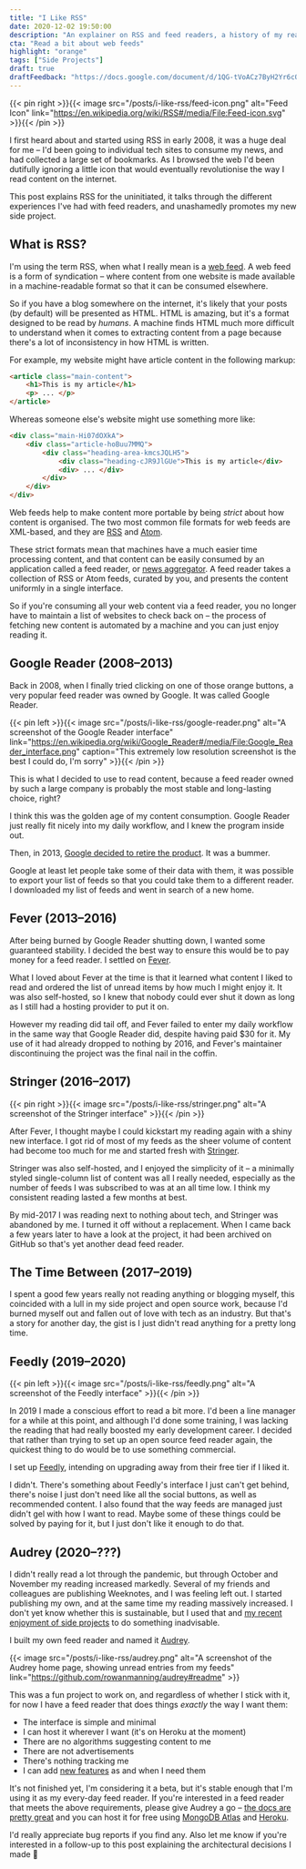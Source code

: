 ```yaml
---
title: "I Like RSS"
date: 2020-12-02 19:50:00
description: "An explainer on RSS and feed readers, a history of my reading habits over the years, and Audrey – a new open source project that will hopefully encourage me to read more."
cta: "Read a bit about web feeds"
highlight: "orange"
tags: ["Side Projects"]
draft: true
draftFeedback: "https://docs.google.com/document/d/1QG-tVoACz7ByH2Yr6cO4NRGkPCJvw-dQabZwj3at3hk/edit?usp=sharing"
---
```


{{< pin right >}}{{< image src="/posts/i-like-rss/feed-icon.png" alt="Feed Icon" link="https://en.wikipedia.org/wiki/RSS#/media/File:Feed-icon.svg" >}}{{< /pin >}}

I first heard about and started using RSS in early 2008, it was a huge deal for me – I'd been going to individual tech sites to consume my news, and had collected a large set of bookmarks. As I browsed the web I'd been dutifully ignoring a little icon that would eventually revolutionise the way I read content on the internet.

This post explains RSS for the uninitiated, it talks through the different experiences I've had with feed readers, and unashamedly promotes my new side project.


## What is RSS?

I'm using the term RSS, when what I really mean is a [web feed](https://en.wikipedia.org/wiki/Web_feed). A web feed is a form of syndication – where content from one website is made available in a machine-readable format so that it can be consumed elsewhere.

So if you have a blog somewhere on the internet, it's likely that your posts (by default) will be presented as HTML. HTML is amazing, but it's a format designed to be read by _humans_. A machine finds HTML much more difficult to understand when it comes to extracting content from a page because there's a lot of inconsistency in how HTML is written.

For example, my website might have article content in the following markup:

```html
<article class="main-content">
    <h1>This is my article</h1>
    <p> ... </p>
</article>
```

Whereas someone else's website might use something more like:

```html
<div class="main-Hi07dOXkA">
    <div class="article-hoBuu7MMQ">
        <div class="heading-area-kmcsJQLH5">
            <div class="heading-cJR9JlGUe">This is my article</div>
            <div> ... </div>
        </div>
    </div>
</div>
```

Web feeds help to make content more portable by being _strict_ about how content is organised. The two most common file formats for web feeds are XML-based, and they are [RSS](https://en.wikipedia.org/wiki/RSS) and [Atom](https://en.wikipedia.org/wiki/Atom_(Web_standard)).

These strict formats mean that machines have a much easier time processing content, and that content can be easily consumed by an application called a feed reader, or [news aggregator](https://en.wikipedia.org/wiki/News_aggregator). A feed reader takes a collection of RSS or Atom feeds, curated by you, and presents the content uniformly in a single interface.

So if you're consuming all your web content via a feed reader, you no longer have to maintain a list of websites to check back on – the process of fetching new content is automated by a machine and you can just enjoy reading it.


## Google Reader (2008–2013)

Back in 2008, when I finally tried clicking on one of those orange buttons, a very popular feed reader was owned by Google. It was called Google Reader.

{{< pin left >}}{{< image src="/posts/i-like-rss/google-reader.png" alt="A screenshot of the Google Reader interface" link="https://en.wikipedia.org/wiki/Google_Reader#/media/File:Google_Reader_interface.png" caption="This extremely low resolution screenshot is the best I could do, I'm sorry" >}}{{< /pin >}}

This is what I decided to use to read content, because a feed reader owned by such a large company is probably the most stable and long-lasting choice, right?

I think this was the golden age of my content consumption. Google Reader just really fit nicely into my daily workflow, and I knew the program inside out.

Then, in 2013, [Google decided to retire the product](https://googleblog.blogspot.com/2013/03/a-second-spring-of-cleaning.html). It was a bummer.

Google at least let people take some of their data with them, it was possible to export your list of feeds so that you could take them to a different reader. I downloaded my list of feeds and went in search of a new home.


## Fever (2013–2016)

After being burned by Google Reader shutting down, I wanted some guaranteed stability. I decided the best way to ensure this would be to pay money for a feed reader. I settled on [Fever](https://feedafever.com/).

What I loved about Fever at the time is that it learned what content I liked to read and ordered the list of unread items by how much I might enjoy it. It was also self-hosted, so I knew that nobody could ever shut it down as long as I still had a hosting provider to put it on.

However my reading did tail off, and Fever failed to enter my daily workflow in the same way that Google Reader did, despite having paid $30 for it. My use of it had already dropped to nothing by 2016, and Fever's maintainer discontinuing the project was the final nail in the coffin.


## Stringer (2016–2017)

{{< pin right >}}{{< image src="/posts/i-like-rss/stringer.png" alt="A screenshot of the Stringer interface" >}}{{< /pin >}}

After Fever, I thought maybe I could kickstart my reading again with a shiny new interface. I got rid of most of my feeds as the sheer volume of content had become too much for me and started fresh with [Stringer](https://github.com/swanson/stringer#readme).

Stringer was also self-hosted, and I enjoyed the simplicity of it – a minimally styled single-column list of content was all I really needed, especially as the number of feeds I was subscribed to was at an all time low. I think my consistent reading lasted a few months at best.

By mid-2017 I was reading next to nothing about tech, and Stringer was abandoned by me. I turned it off without a replacement. When I came back a few years later to have a look at the project, it had been archived on GitHub so that's yet another dead feed reader.


## The Time Between (2017–2019)

I spent a good few years really not reading anything or blogging myself, this coincided with a lull in my side project and open source work, because I'd burned myself out and fallen out of love with tech as an industry. But that's a story for another day, the gist is I just didn't read anything for a pretty long time.


## Feedly (2019–2020)

{{< pin left >}}{{< image src="/posts/i-like-rss/feedly.png" alt="A screenshot of the Feedly interface" >}}{{< /pin >}}

In 2019 I made a conscious effort to read a bit more. I'd been a line manager for a while at this point, and although I'd done some training, I was lacking the reading that had really boosted my early development career. I decided that rather than trying to set up an open source feed reader again, the quickest thing to do would be to use something commercial.

I set up [Feedly](https://feedly.com/), intending on upgrading away from their free tier if I liked it.

I didn't. There's something about Feedly's interface I just can't get behind, there's noise I just don't need like all the social buttons, as well as recommended content. I also found that the way feeds are managed just didn't gel with how I want to read. Maybe some of these things could be solved by paying for it, but I just don't like it enough to do that.


## Audrey (2020–???)

I didn't really read a lot through the pandemic, but through October and November my reading increased markedly. Several of my friends and colleagues are publishing Weeknotes, and I was feeling left out. I started publishing my own, and at the same time my reading massively increased. I don't yet know whether this is sustainable, but I used that and [my recent enjoyment of side projects](/posts/yeehaw) to do something inadvisable.

I built my own feed reader and named it [Audrey](https://github.com/rowanmanning/audrey#readme).

{{< image src="/posts/i-like-rss/audrey.png" alt="A screenshot of the Audrey home page, showing unread entries from my feeds" link="https://github.com/rowanmanning/audrey#readme" >}}

This was a fun project to work on, and regardless of whether I stick with it, for now I have a feed reader that does things _exactly_ the way I want them:

  - The interface is simple and minimal
  - I can host it wherever I want (it's on Heroku at the moment)
  - There are no algorithms suggesting content to me
  - There are not advertisements
  - There's nothing tracking me
  - I can add [new features](https://github.com/rowanmanning/audrey/issues) as and when I need them

It's not finished yet, I'm considering it a beta, but it's stable enough that I'm using it as my every-day feed reader. If you're interested in a feed reader that meets the above requirements, please give Audrey a go – [the docs are pretty great](https://github.com/rowanmanning/audrey#readme) and you can host it for free using [MongoDB Atlas](https://www.mongodb.com/cloud/atlas) and [Heroku](https://www.heroku.com/).

I'd really appreciate bug reports if you find any. Also let me know if you're interested in a follow-up to this post explaining the architectural decisions I made :slightly_smiling_face:
